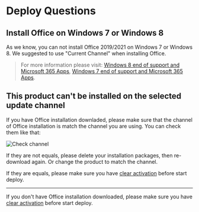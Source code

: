 # Deploy Questions

## Install Office on Windows 7 or Windows 8

As we know, you can not install Office 2019/2021 on Windows 7 or Windows 8. We suggested to use "Current Channel" when installing Office.

> For more information please visit: [Windows 8 end of support and Microsoft 365 Apps](https://docs.microsoft.com/en-us/deployoffice/endofsupport/windows-8-support), [Windows 7 end of support and Microsoft 365 Apps](https://docs.microsoft.com/en-us/deployoffice/endofsupport/windows-7-support).

## This product can't be installed on the selected update channel

If you have Office installation downladed, please make sure that the channel of Office installation is match the channel you are using. You can check them like that:

![Check channel](/assets/img/en-us/check-channels.png)

If they are not equals, please delete your installation packages, then re-download again. Or change the product to match the channel.

If they are equals, please make sure you have [clear activation](/activate/#clear-activation) before start deploy.

---

If you don't have Office installation downloaded, please make sure you have [clear activation](/activate/#clear-activation) before start deploy.
